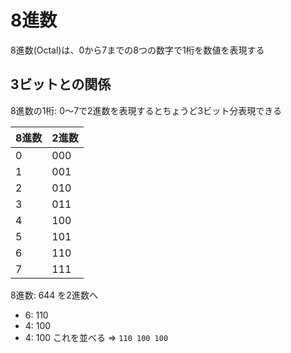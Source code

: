 # 8進数
8進数(Octal)は、0から7までの8つの数字で1桁を数値を表現する

## 3ビットとの関係
8進数の1桁: 0～7で2進数を表現するとちょうど3ビット分表現できる

| 8進数 | 2進数 |
|-------|-------|
| 0     | 000   |
| 1     | 001   |
| 2     | 010   |
| 3     | 011   |
| 4     | 100   |
| 5     | 101   |
| 6     | 110   |
| 7     | 111   |

8進数: 644 を2進数へ
- 6: 110
- 4: 100
- 4: 100
これを並べる => `110 100 100`

